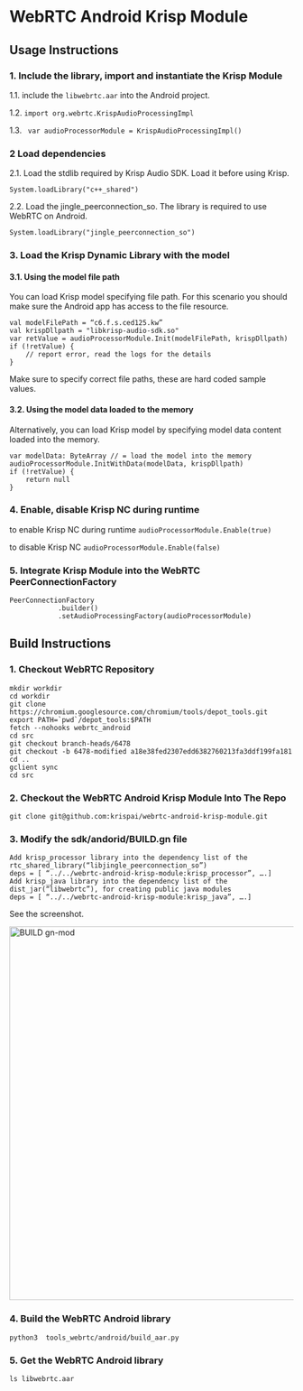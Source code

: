 # WebRTC Android Krisp Module

## Usage Instructions

### 1. Include the library, import and instantiate the Krisp Module

1.1. include the `libwebrtc.aar` into the Android project.

1.2. `import org.webrtc.KrispAudioProcessingImpl`

1.3. ` var audioProcessorModule = KrispAudioProcessingImpl()`

### 2 Load dependencies
2.1. Load the stdlib required by Krisp Audio SDK. Load it before using Krisp.


`System.loadLibrary("c++_shared")`

2.2. Load the jingle_peerconnection_so. The library is required to use WebRTC on Android. 

`System.loadLibrary("jingle_peerconnection_so")`


### 3. Load the Krisp Dynamic Library with the model
#### 3.1. Using the model file path
You can load Krisp model specifying file path. For this scenario you should make sure the Android app has access to the file resource.

```
val modelFilePath = “c6.f.s.ced125.kw”
val krispDllpath = "libkrisp-audio-sdk.so" 
var retValue = audioProcessorModule.Init(modelFilePath, krispDllpath)
if (!retValue) {
    // report error, read the logs for the details
}
```
Make sure to specify correct file paths, these are hard coded sample values.

#### 3.2. Using the model data loaded to the memory
Alternatively, you can load Krisp model by specifying model data content loaded into the memory.
```
var modelData: ByteArray // = load the model into the memory
audioProcessorModule.InitWithData(modelData, krispDllpath)
if (!retValue) {
    return null
}
```

### 4. Enable, disable Krisp NC during runtime
to enable Krisp NC during runtime
`audioProcessorModule.Enable(true)`

to disable Krisp NC
`audioProcessorModule.Enable(false)`

### 5. Integrate Krisp Module into the WebRTC PeerConnectionFactory
```
PeerConnectionFactory
            .builder()
            .setAudioProcessingFactory(audioProcessorModule)
```


## Build Instructions

### 1. Checkout WebRTC Repository
```
mkdir workdir
cd workdir
git clone https://chromium.googlesource.com/chromium/tools/depot_tools.git
export PATH=`pwd`/depot_tools:$PATH
fetch --nohooks webrtc_android
cd src
git checkout branch-heads/6478
git checkout -b 6478-modified a18e38fed2307edd6382760213fa3ddf199fa181
cd ..
gclient sync
cd src
```

### 2. Checkout the WebRTC Android Krisp Module Into The Repo
```
git clone git@github.com:krispai/webrtc-android-krisp-module.git
```

### 3. Modify the sdk/andorid/BUILD.gn file
```
Add krisp_processor library into the dependency list of the rtc_shared_library(“libjingle_peerconnection_so”)
deps = [ “../../webrtc-android-krisp-module:krisp_processor”, ….]
Add krisp_java library into the dependency list of the dist_jar(“libwebrtc”), for creating public java modules
deps = [ “../../webrtc-android-krisp-module:krisp_java”, ….]
```
See the screenshot.


<img width="662" alt="BUILD gn-mod" src="https://github.com/user-attachments/assets/adb3d064-923a-4dcb-8c35-bb04a5501015">

### 4. Build the WebRTC Android library
```
python3  tools_webrtc/android/build_aar.py
```

### 5. Get the WebRTC Android library
```
ls libwebrtc.aar
```
